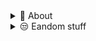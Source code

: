<details>
<summary>🧮 About </summary>
<div>
<samp>
<h2 align="center">About this Account</h2>
<p align="center">Hello ! </p>
</samp>
</div>
</details>

<details>
<summary>😒 Eandom stuff</summary>
<div>
<samp>
<h2 align="center"> just an ascii art of me holding an umbrella </h2>
</samp>

</div>
